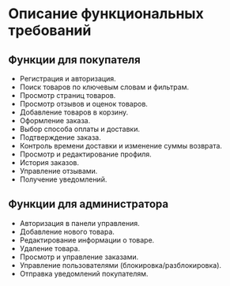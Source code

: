 # Описание функциональных требований

## Функции для покупателя
- Регистрация и авторизация.
- Поиск товаров по ключевым словам и фильтрам.
- Просмотр страниц товаров.
- Просмотр отзывов и оценок товаров.
- Добавление товаров в корзину.
- Оформление заказа.
- Выбор способа оплаты и доставки.
- Подтверждение заказа.
- Контроль времени доставки и изменение суммы возврата.
- Просмотр и редактирование профиля.
- История заказов.
- Управление отзывами.
- Получение уведомлений.

## Функции для администратора
- Авторизация в панели управления.
- Добавление нового товара.
- Редактирование информации о товаре.
- Удаление товара.
- Просмотр и управление заказами.
- Управление пользователями (блокировка/разблокировка).
- Отправка уведомлений покупателям.

